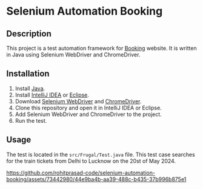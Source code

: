 # Selenium Automation Booking

## Description
This project is a test automation framework for [Booking](https://www.booking.com/) website. It is written in Java using Selenium WebDriver and ChromeDriver.

## Installation
1. Install [Java](https://www.java.com/en/download/).
2. Install [IntelliJ IDEA](https://www.jetbrains.com/idea/) or [Eclipse](https://www.eclipse.org/downloads/).
3. Download [Selenium WebDriver](https://www.selenium.dev/downloads/) and [ChromeDriver](https://chromedriver.chromium.org/downloads).
4. Clone this repository and open it in IntelliJ IDEA or Eclipse.
5. Add Selenium WebDriver and ChromeDriver to the project.
6. Run the test.

## Usage
The test is located in the `src/Frugal/Test.java` file. This test case searches for the train tickets from Delhi to Lucknow on the 20st of May 2024.

https://github.com/rohitprasad-code/selenium-automation-booking/assets/73442980/44e9ba4b-aa39-488c-b435-37b996b875e1

